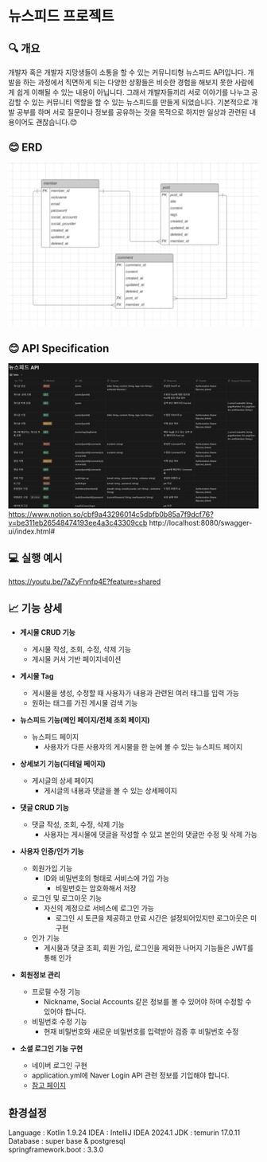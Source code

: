 # 뉴스피드 프로젝트

## 🔍 개요

개발자 혹은 개발자 지망생들이 소통을 할 수 있는 커뮤니티형 뉴스피드 API입니다.
개발을 하는 과정에서 직면하게 되는 다양한 상황들은 비슷한 경험을 해보지 못한 사람에게 쉽게 이해될 수 있는 내용이 아닙니다.
그래서 개발자들끼리 서로 이야기를 나누고 공감할 수 있는 커뮤니티 역할을 할 수 있는 뉴스피드를 만들게 되었습니다.
기본적으로 개발 공부를 하며 서로 질문이나 정보를 공유하는 것을 목적으로 하지만 일상과 관련된 내용이어도 괜찮습니다.😊

## 😊 ERD

![ERD.png](assets/ERD.png)

## 😊 API Specification

![img.png](assets/API_SPEC.png)
https://www.notion.so/cbf9a43296014c5dbfb0b85a7f9dcf76?v=be311eb26548474193ee4a3c43309ccb
http://localhost:8080/swagger-ui/index.html#

## 💻 실행 예시

https://youtu.be/7aZyFnnfp4E?feature=shared

## 📈 기능 상세

- **게시물 CRUD 기능**
    - 게시물 작성, 조회, 수정, 삭제 기능
    - 게시물 커서 기반 페이지네이션

- **게시물 Tag**
    - 게시물을 생성, 수정할 때 사용자가 내용과 관련된 여러 태그를 입력 가능
    - 원하는 태그를 가진 게시물 검색 기능

- **뉴스피드 기능(메인 페이지/전체 조회 페이지)**
    - 뉴스피드 페이지
        - 사용자가 다른 사용자의 게시물을 한 눈에 볼 수 있는 뉴스피드 페이지

- **상세보기 기능(디테일 페이지)**
    - 게시글의 상세 페이지
        - 게시글의 내용과 댓글을 볼 수 있는 상세페이지

- **댓글 CRUD 기능**
    - 댓글 작성, 조회, 수정, 삭제 기능
        - 사용자는 게시물에 댓글을 작성할 수 있고 본인의 댓글만 수정 및 삭제 가능

- **사용자 인증/인가 기능**
    - 회원가입 기능
        - ID와 비밀번호의 형태로 서비스에 가입 가능
            - 비밀번호는 암호화해서 저장
    - 로그인 및 로그아웃 기능
        - 자신의 계정으로 서비스에 로그인 가능
            - 로그인 시 토큰을 제공하고 만료 시간은 설정되어있지만 로그아웃은 미구현
    - 인가 기능
        - 게시물과 댓글 조회, 회원 가입, 로그인을 제외한 나머지 기능들은 JWT를 통해 인가

- **회원정보 관리**
    - 프로필 수정 기능
        - Nickname, Social Accounts 같은 정보를 볼 수 있어야 하며 수정할 수 있어야 합니다.
    - 비밀번호 수정 기능
        - 현재 비밀번호와 새로운 비밀번호를 입력받아 검증 후 비밀번호 수정

- **소셜 로그인 기능 구현**
    - 네이버 로그인 구현
    - application.yml에 Naver Login API 관련 정보를 기입해야 합니다.
    - [참고 페이지](https://github.com/ABRASAX3/abrasax/pull/14)

## 환경설정

Language : Kotlin 1.9.24
IDEA : IntelliJ IDEA 2024.1
JDK : temurin 17.0.11  
Database : super base & postgresql  
springframework.boot : 3.3.0
